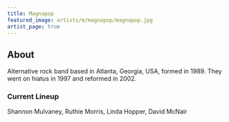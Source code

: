 ```yaml
---
title: Magnapop
featured_image: artists/m/magnapop/magnapop.jpg
artist_page: true
---
```

## About

Alternative rock band based in Atlanta, Georgia, USA, formed in 1989.
They went on hiatus in 1997 and reformed in 2002.

### Current Lineup

Shannon Mulvaney, Ruthie Morris, Linda Hopper, David McNair

